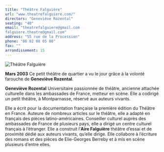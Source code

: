 ```yaml
---
title: "Théâtre Falguière"
url: "www.theatrefalguiere.com/"
directors: "Geneviève Rozental"
seating: "40"
email: "theatrefalguiere@gmail.com
falguiere.theatre@gmail.com"
address: "55 rue de la Procession"
phone: "06 82 08 05 80"
fax: ""
arrondissement: 15
---
```


![Théâtre Falguière](../images/15eme/theatre-falguiere/theatre-falguiere-1.jpg)

**Mars 2003** Ce petit théâtre de quartier a vu le jour grâce à la volonté farouche de **Geneviève Rozental**.

**Geneviève Rozental** Universitaire passionnée de théâtre, ancienne attachée culturelle dans les ambassades de France, metteur en scène. Elle a codirigé un petit théâtre, à Montparnasse, réservé aux auteurs vivants.

Elle a écrit pour la documentation française la première édition du Théâtre en France. Auteure de nombreux articles sur le théâtre, elle a adapté en français des pièces latino-américaines. Conseiller culturel auprès des ambassades de France de plusieurs pays, elle a dirigé un centre culturel français à l’étranger. 
Elle a construit l’**Aire Falguière** théâtre d’essai et de proximité dédié aux auteurs vivants, qu’elle dirige.
Elle collabore à l’écriture des romans et des pièces de Elie-Georges Berreby et à mis en scène plusieurs d’entre elles.

